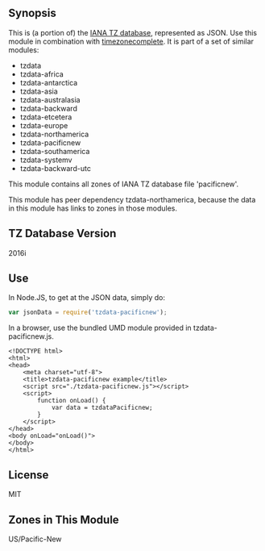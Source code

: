 
## Synopsis

This is (a portion of) the [IANA TZ database](https://www.iana.org/time-zones), represented as JSON. Use this module in combination with [timezonecomplete](https://www.npmjs.com/package/timezonecomplete).
It is part of a set of similar modules:
* tzdata
* tzdata-africa
* tzdata-antarctica
* tzdata-asia
* tzdata-australasia
* tzdata-backward
* tzdata-etcetera
* tzdata-europe
* tzdata-northamerica
* tzdata-pacificnew
* tzdata-southamerica
* tzdata-systemv
* tzdata-backward-utc

This module contains all zones of IANA TZ database file 'pacificnew'.

This module has peer dependency tzdata-northamerica, because the data in this module has links to zones in those modules.

## TZ Database Version

2016i

## Use

In Node.JS, to get at the JSON data, simply do:

```javascript
var jsonData = require('tzdata-pacificnew');
```

In a browser, use the bundled UMD module provided in tzdata-pacificnew.js.

```
<!DOCTYPE html>
<html>
<head>
    <meta charset="utf-8">
    <title>tzdata-pacificnew example</title>
    <script src="./tzdata-pacificnew.js"></script>
    <script>
        function onLoad() {
            var data = tzdataPacificnew;
        }
    </script>
</head>
<body onLoad="onLoad()">
</body>
</html>
```

## License

MIT

## Zones in This Module

US/Pacific-New
